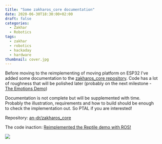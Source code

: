 ```yaml
---
title: "Some zakharos_core documentation"
date: 2020-06-30T18:30:00+02:00
draft: false
categories:
  - Zakhar
  - Robotics
tags:
  - zakhar
  - robotics
  - hackaday
  - hardware
thumbnail: cover.jpg
---
```


Before moving to the reimplementing of moving platform on ESP32 I've added some documentation to the [zakharos_core repository](https://github.com/an-dr/zakharos_core). Code has a lot of roughness that will be polished later (probably on the next milestone - [The Emotions Demo](https://github.com/an-dr/zakhar#milestones))

Documentation is not complete but will be supplemented with time. Probably the illustration, requirements and how to build should be enough to check the implementation out. So PTAL if you are interested!

Repository: [an-dr/zakharos_core](https://github.com/an-dr/zakharos_core)

The code inaction: [Reimplemented the Reptile demo with ROS!](https://hackaday.io/project/171888-zakhar-the-robot/log/179932-reimplemented-the-reptile-demo-with-ros)

![](3999271593540979159.f1c5e4f228a0765ffc63961102342a7a)
